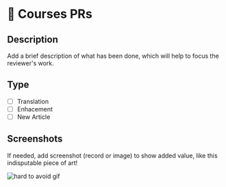 # 🤘 Courses PRs

## Description

Add a brief description of what has been done, which will help to focus the reviewer's work.

## Type

- [ ] Translation
- [ ] Enhacement
- [ ] New Article

## Screenshots

If needed, add screenshot (record or image) to show added value, like this indisputable piece of art!

![hard to avoid gif](https://media1.giphy.com/media/5yLgocm86JXFSU8pgFq/giphy.gif?cid=ecf05e47mrwtgqnf5qc9oiqoa8ftyziqgyutwszl6cyzvdqz&rid=giphy.gif&ct=g)
